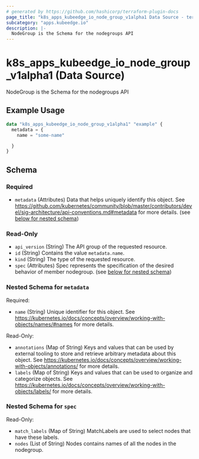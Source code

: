 ```yaml
---
# generated by https://github.com/hashicorp/terraform-plugin-docs
page_title: "k8s_apps_kubeedge_io_node_group_v1alpha1 Data Source - terraform-provider-k8s"
subcategory: "apps.kubeedge.io"
description: |-
  NodeGroup is the Schema for the nodegroups API
---
```


# k8s_apps_kubeedge_io_node_group_v1alpha1 (Data Source)

NodeGroup is the Schema for the nodegroups API

## Example Usage

```terraform
data "k8s_apps_kubeedge_io_node_group_v1alpha1" "example" {
  metadata = {
    name = "some-name"

  }
}
```

<!-- schema generated by tfplugindocs -->
## Schema

### Required

- `metadata` (Attributes) Data that helps uniquely identify this object. See https://github.com/kubernetes/community/blob/master/contributors/devel/sig-architecture/api-conventions.md#metadata for more details. (see [below for nested schema](#nestedatt--metadata))

### Read-Only

- `api_version` (String) The API group of the requested resource.
- `id` (String) Contains the value `metadata.name`.
- `kind` (String) The type of the requested resource.
- `spec` (Attributes) Spec represents the specification of the desired behavior of member nodegroup. (see [below for nested schema](#nestedatt--spec))

<a id="nestedatt--metadata"></a>
### Nested Schema for `metadata`

Required:

- `name` (String) Unique identifier for this object. See https://kubernetes.io/docs/concepts/overview/working-with-objects/names/#names for more details.

Read-Only:

- `annotations` (Map of String) Keys and values that can be used by external tooling to store and retrieve arbitrary metadata about this object. See https://kubernetes.io/docs/concepts/overview/working-with-objects/annotations/ for more details.
- `labels` (Map of String) Keys and values that can be used to organize and categorize objects. See https://kubernetes.io/docs/concepts/overview/working-with-objects/labels/ for more details.


<a id="nestedatt--spec"></a>
### Nested Schema for `spec`

Read-Only:

- `match_labels` (Map of String) MatchLabels are used to select nodes that have these labels.
- `nodes` (List of String) Nodes contains names of all the nodes in the nodegroup.
